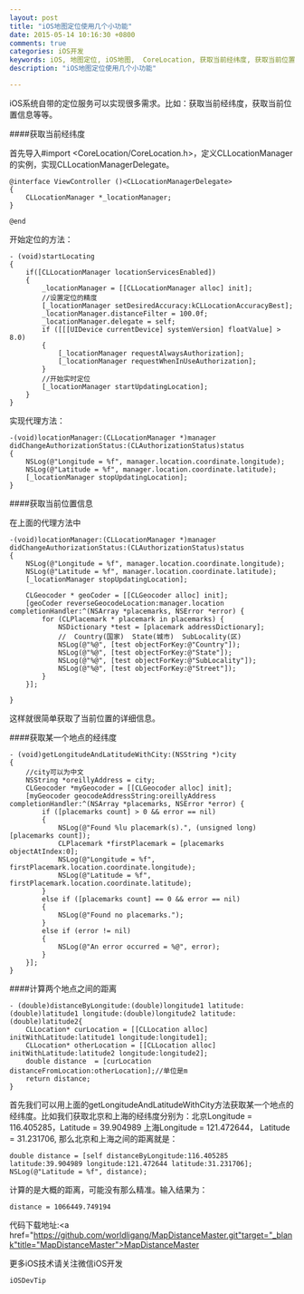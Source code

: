 ```yaml
---
layout: post
title: "iOS地图定位使用几个小功能"
date: 2015-05-14 10:16:30 +0800
comments: true
categories: iOS开发
keywords: iOS, 地图定位, iOS地图,  CoreLocation, 获取当前经纬度, 获取当前位置信息, 计算两个地点之间的距离, 获取某一个地点的经纬度, iOS开发, cocoapods, 个人博客, 刚刚在线
description: "iOS地图定位使用几个小功能"

---
```


iOS系统自带的定位服务可以实现很多需求。比如：获取当前经纬度，获取当前位置信息等等。

####获取当前经纬度

首先导入#import <CoreLocation/CoreLocation.h>，定义CLLocationManager的实例，实现CLLocationManagerDelegate。

	@interface ViewController ()<CLLocationManagerDelegate>
	{
	    CLLocationManager *_locationManager;
	}
	
	@end
	
开始定位的方法：

	- (void)startLocating
	{
	    if([CLLocationManager locationServicesEnabled])
	    {
	        _locationManager = [[CLLocationManager alloc] init];
	        //设置定位的精度
	        [_locationManager setDesiredAccuracy:kCLLocationAccuracyBest];
	        _locationManager.distanceFilter = 100.0f;
	        _locationManager.delegate = self;
	        if ([[[UIDevice currentDevice] systemVersion] floatValue] > 8.0)
	        {
	            [_locationManager requestAlwaysAuthorization];
	            [_locationManager requestWhenInUseAuthorization];
	        }
	        //开始实时定位
	        [_locationManager startUpdatingLocation];
	    }
	}

实现代理方法：

	-(void)locationManager:(CLLocationManager *)manager didChangeAuthorizationStatus:(CLAuthorizationStatus)status
	{
	    NSLog(@"Longitude = %f", manager.location.coordinate.longitude);
	    NSLog(@"Latitude = %f", manager.location.coordinate.latitude);
	    [_locationManager stopUpdatingLocation];
	}
	
####获取当前位置信息

在上面的代理方法中
	
	
	-(void)locationManager:(CLLocationManager *)manager didChangeAuthorizationStatus:(CLAuthorizationStatus)status
	{
	    NSLog(@"Longitude = %f", manager.location.coordinate.longitude);
	    NSLog(@"Latitude = %f", manager.location.coordinate.latitude);
	    [_locationManager stopUpdatingLocation];
	    
	    CLGeocoder * geoCoder = [[CLGeocoder alloc] init];
	    [geoCoder reverseGeocodeLocation:manager.location completionHandler:^(NSArray *placemarks, NSError *error) {
	        for (CLPlacemark * placemark in placemarks) {
	            NSDictionary *test = [placemark addressDictionary];
	            //  Country(国家)  State(城市)  SubLocality(区)
	            NSLog(@"%@", [test objectForKey:@"Country"]);
	            NSLog(@"%@", [test objectForKey:@"State"]);
	            NSLog(@"%@", [test objectForKey:@"SubLocality"]);
	            NSLog(@"%@", [test objectForKey:@"Street"]);
	        }
	    }];
	
	}
这样就很简单获取了当前位置的详细信息。

####获取某一个地点的经纬度

	- (void)getLongitudeAndLatitudeWithCity:(NSString *)city
	{
	    //city可以为中文
	    NSString *oreillyAddress = city;
	    CLGeocoder *myGeocoder = [[CLGeocoder alloc] init];
	    [myGeocoder geocodeAddressString:oreillyAddress completionHandler:^(NSArray *placemarks, NSError *error) {
	        if ([placemarks count] > 0 && error == nil)
	        {
	            NSLog(@"Found %lu placemark(s).", (unsigned long)[placemarks count]);
	            CLPlacemark *firstPlacemark = [placemarks objectAtIndex:0];
	            NSLog(@"Longitude = %f", firstPlacemark.location.coordinate.longitude);
	            NSLog(@"Latitude = %f", firstPlacemark.location.coordinate.latitude);
	        }
	        else if ([placemarks count] == 0 && error == nil)
	        {
	            NSLog(@"Found no placemarks.");
	        }
	        else if (error != nil)
	        {
	            NSLog(@"An error occurred = %@", error);
	        }
	    }];
	}
	
####计算两个地点之间的距离

	- (double)distanceByLongitude:(double)longitude1 latitude:(double)latitude1 longitude:(double)longitude2 latitude:(double)latitude2{
	    CLLocation* curLocation = [[CLLocation alloc] initWithLatitude:latitude1 longitude:longitude1];
	    CLLocation* otherLocation = [[CLLocation alloc] initWithLatitude:latitude2 longitude:longitude2];
	    double distance  = [curLocation distanceFromLocation:otherLocation];//单位是m
	    return distance;
	}

首先我们可以用上面的getLongitudeAndLatitudeWithCity方法获取某一个地点的经纬度。比如我们获取北京和上海的经纬度分别为：北京Longitude = 116.405285，Latitude = 39.904989 上海Longitude = 121.472644， Latitude = 31.231706, 那么北京和上海之间的距离就是：

    double distance = [self distanceByLongitude:116.405285 latitude:39.904989 longitude:121.472644 latitude:31.231706];
    NSLog(@"Latitude = %f", distance);

计算的是大概的距离，可能没有那么精准。输入结果为：

	distance = 1066449.749194
	
代码下载地址:<a href="https://github.com/worldligang/MapDistanceMaster.git"target="_blank"title="MapDistanceMaster">MapDistanceMaster</a>

更多iOS技术请关注微信iOS开发
	
	iOSDevTip
	

